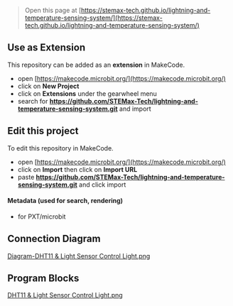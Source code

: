 
> Open this page at [https://stemax-tech.github.io/lightning-and-temperature-sensing-system/](https://stemax-tech.github.io/lightning-and-temperature-sensing-system/)

## Use as Extension

This repository can be added as an **extension** in MakeCode.

* open [https://makecode.microbit.org/](https://makecode.microbit.org/)
* click on **New Project**
* click on **Extensions** under the gearwheel menu
* search for **https://github.com/STEMax-Tech/lightning-and-temperature-sensing-system.git** and import

## Edit this project

To edit this repository in MakeCode.

* open [https://makecode.microbit.org/](https://makecode.microbit.org/)
* click on **Import** then click on **Import URL**
* paste **https://github.com/STEMax-Tech/lightning-and-temperature-sensing-system.git** and click import

#### Metadata (used for search, rendering)

* for PXT/microbit
<script src="https://makecode.com/gh-pages-embed.js"></script><script>makeCodeRender("{{ site.makecode.home_url }}", "{{ site.github.owner_name }}/{{ site.github.repository_name }}");</script>

## Connection Diagram
[Diagram-DHT11 & Light Sensor Control Light.png](https://drive.google.com/file/d/1C_OQECojmP_HydUKFR7P_idJOQ9kNHV8/)

## Program Blocks
[DHT11 & Light Sensor Control Light.png](https://drive.google.com/file/d/1XUHGIh31808EZ-viw3Y0XJU0LVElLqBO/)
